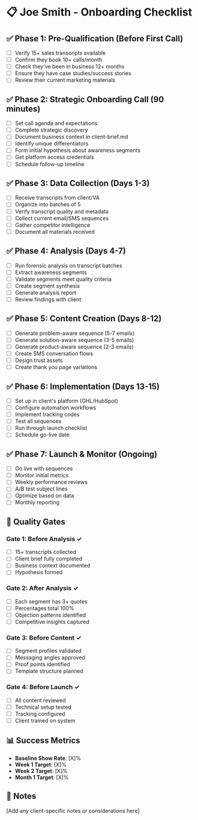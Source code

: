 # 📋 Joe Smith - Onboarding Checklist

## ✅ Phase 1: Pre-Qualification (Before First Call)
- [ ] Verify 15+ sales transcripts available
- [ ] Confirm they book 10+ calls/month
- [ ] Check they've been in business 12+ months
- [ ] Ensure they have case studies/success stories
- [ ] Review their current marketing materials

## ✅ Phase 2: Strategic Onboarding Call (90 minutes)
- [ ] Set call agenda and expectations
- [ ] Complete strategic discovery
- [ ] Document business context in client-brief.md
- [ ] Identify unique differentiators
- [ ] Form initial hypothesis about awareness segments
- [ ] Get platform access credentials
- [ ] Schedule follow-up timeline

## ✅ Phase 3: Data Collection (Days 1-3)
- [ ] Receive transcripts from client/VA
- [ ] Organize into batches of 5
- [ ] Verify transcript quality and metadata
- [ ] Collect current email/SMS sequences
- [ ] Gather competitor intelligence
- [ ] Document all materials received

## ✅ Phase 4: Analysis (Days 4-7)
- [ ] Run forensic analysis on transcript batches
- [ ] Extract awareness segments
- [ ] Validate segments meet quality criteria
- [ ] Create segment synthesis
- [ ] Generate analysis report
- [ ] Review findings with client

## ✅ Phase 5: Content Creation (Days 8-12)
- [ ] Generate problem-aware sequence (5-7 emails)
- [ ] Generate solution-aware sequence (3-5 emails)
- [ ] Generate product-aware sequence (2-3 emails)
- [ ] Create SMS conversation flows
- [ ] Design trust assets
- [ ] Create thank you page variations

## ✅ Phase 6: Implementation (Days 13-15)
- [ ] Set up in client's platform (GHL/HubSpot)
- [ ] Configure automation workflows
- [ ] Implement tracking codes
- [ ] Test all sequences
- [ ] Run through launch checklist
- [ ] Schedule go-live date

## ✅ Phase 7: Launch & Monitor (Ongoing)
- [ ] Go live with sequences
- [ ] Monitor initial metrics
- [ ] Weekly performance reviews
- [ ] A/B test subject lines
- [ ] Optimize based on data
- [ ] Monthly reporting

## 🚨 Quality Gates

### Gate 1: Before Analysis ✓
- [ ] 15+ transcripts collected
- [ ] Client brief fully completed
- [ ] Business context documented
- [ ] Hypothesis formed

### Gate 2: After Analysis ✓
- [ ] Each segment has 3+ quotes
- [ ] Percentages total 100%
- [ ] Objection patterns identified
- [ ] Competitive insights captured

### Gate 3: Before Content ✓
- [ ] Segment profiles validated
- [ ] Messaging angles approved
- [ ] Proof points identified
- [ ] Template structure planned

### Gate 4: Before Launch ✓
- [ ] All content reviewed
- [ ] Technical setup tested
- [ ] Tracking configured
- [ ] Client trained on system

## 📊 Success Metrics
- **Baseline Show Rate**: [X]%
- **Week 1 Target**: [X]%
- **Week 2 Target**: [X]%
- **Month 1 Target**: [X]%

## 📝 Notes
[Add any client-specific notes or considerations here]